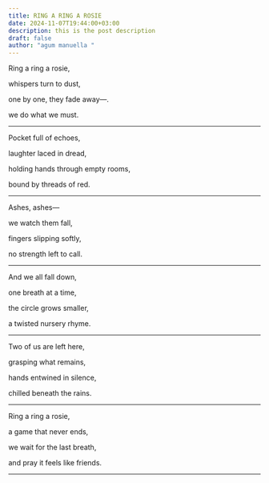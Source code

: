 ```yaml
---
title: RING A RING A ROSIE
date: 2024-11-07T19:44:00+03:00
description: this is the post description
draft: false
author: "agum manuella "
---
```



Ring a ring a rosie,

whispers turn to dust,

one by one, they fade away—.

we do what we must.
___

Pocket full of echoes,

laughter laced in dread,

holding hands through empty rooms,

bound by threads of red.
___

Ashes, ashes—

we watch them fall,

fingers slipping softly,

no strength left to call.
___

And we all fall down,

one breath at a time,

the circle grows smaller,

a twisted nursery rhyme.
___

Two of us are left here,

grasping what remains,

hands entwined in silence,

chilled beneath the rains.
___

Ring a ring a rosie,

a game that never ends,

we wait for the last breath,

and pray it feels like friends.
___

